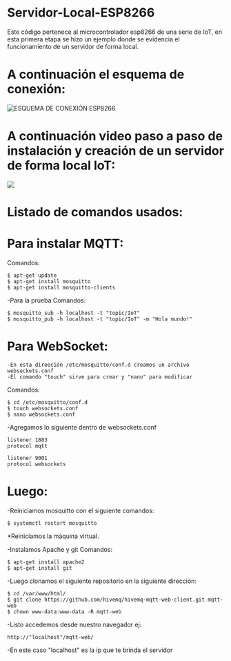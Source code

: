 # Servidor-Local-ESP8266

Este código pertenece al microcontrolador esp8266 de una serie de IoT, en esta primera etapa se hizo un ejemplo donde se evidencia el funcionamiento de un servidor de forma local.

# A continuación el esquema de conexión: 
![ESQUEMA DE CONEXIÓN ESP8266](https://github.com/JeissonLozano/Servidor-Local-ESP8266/blob/master/Conexi%C3%B3n.png)
 
# A continuación video paso a paso de instalación y creación de un servidor de forma local IoT:
[![](http://img.youtube.com/vi/SMA4ok8lX1c/0.jpg)](http://www.youtube.com/watch?v=SMA4ok8lX1c "Servidor local IoT: MQTT-WebSocket")

# Listado de comandos usados:

# Para instalar MQTT:

Comandos:
```
$ apt-get update
$ apt-get install mosquitto
$ apt-get install mosquitto-clients
```

-Para la prueba Comandos:
```
$ mosquitto_sub -h localhost -t "topic/IoT"
$ mosquitto_pub -h localhost -t "topic/IoT" -m "Hola mundo!"
```
# Para WebSocket:
```
-En esta direeción /etc/mosquitto/conf.d creamos un archivo websockets.conf 
-El comando "touch" sirve para crear y "nano" para modificar
```
Comandos:
```
$ cd /etc/mosquitto/conf.d
$ touch websockets.conf
$ nano websockets.conf  
```

-Agregamos lo siguiente dentro de websockets.conf 
```
listener 1883
protocol mqtt

listener 9001
protocol websockets
```
# Luego:
-Reiniciamos mosquitto con el siguiente comandos:
```
$ systemctl restart mosquitto
```
*Reiniciamos la máquina virtual.

-Instalamos Apache y git Comandos:
```
$ apt-get install apache2
$ apt-get install git
```
-Luego clonamos el siguiente repositorio en la siguiente dirección:
```
$ cd /var/www/html/
$ git clone https://github.com/hivemq/hivemq-mqtt-web-client.git mqtt-web
$ chown www-data:www-data -R mqtt-web
```
-Listo accedemos desde nuestro navegador ej:
```
http://"localhost"/mqtt-web/
```
-En este caso "localhost" es la ip que te brinda el servidor
